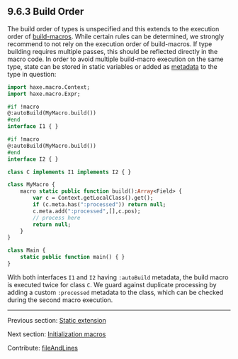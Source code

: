 ## 9.6.3 Build Order

The build order of types is unspecified and this extends to the execution order of [build-macros](macro-type-building.md). While certain rules can be determined, we strongly recommend to not rely on the execution order of build-macros. If type building requires multiple passes, this should be reflected directly in the macro code. In order to avoid multiple build-macro execution on the same type, state can be stored in static variables or added as [metadata](lf-metadata.md) to the type in question:

```haxe
import haxe.macro.Context;
import haxe.macro.Expr;

#if !macro
@:autoBuild(MyMacro.build())
#end
interface I1 { }

#if !macro
@:autoBuild(MyMacro.build())
#end
interface I2 { }

class C implements I1 implements I2 { }

class MyMacro {
	macro static public function build():Array<Field> {
		var c = Context.getLocalClass().get();
		if (c.meta.has(":processed")) return null;
		c.meta.add(":processed",[],c.pos);
		// process here
		return null;
	}
}

class Main {
	static public function main() { }
}
```

With both interfaces `I1` and `I2` having `:autoBuild` metadata, the build macro is executed twice for class `C`. We guard against duplicate processing by adding a custom `:processed` metadata to the class, which can be checked during the second macro execution.

---

Previous section: [Static extension](macro-limitations-static-extension.md)

Next section: [Initialization macros](macro-initialization.md)

Contribute: [fileAndLines](https://github.com/HaxeFoundation/HaxeManual/blob/master/09-macros.tex#L260-260)